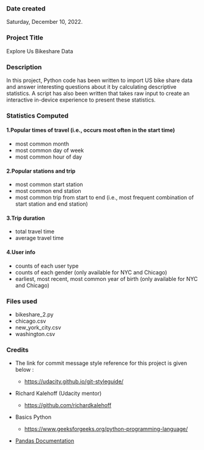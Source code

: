 ### Date created
Saturday, December 10, 2022.

### Project Title
Explore Us Bikeshare Data

### Description
In this project, Python code has been written to import US bike share data and answer interesting questions about it by calculating descriptive statistics. A script has also been written that takes raw input to create an interactive in-device experience to present these statistics.

### Statistics Computed

#### 1.Popular times of travel (i.e., occurs most often in the start time)

- most common month
- most common day of week
- most common hour of day

#### 2.Popular stations and trip

- most common start station
- most common end station
- most common trip from start to end (i.e., most frequent combination of start station and end station)

#### 3.Trip duration

- total travel time
- average travel time

#### 4.User info

- counts of each user type
- counts of each gender (only available for NYC and Chicago)
- earliest, most recent, most common year of birth (only available for NYC and Chicago)

### Files used
- bikeshare_2.py
- chicago.csv
- new_york_city.csv
- washington.csv

### Credits
- The link for commit message style reference for this project is given below : 
    - https://udacity.github.io/git-styleguide/
  
- Richard Kalehoff (Udacity mentor)
    - https://github.com/richardkalehoff

- Basics Python
    - https://www.geeksforgeeks.org/python-programming-language/

- [Pandas Documentation](https://pandas.pydata.org/pandas-docs/stable/)
